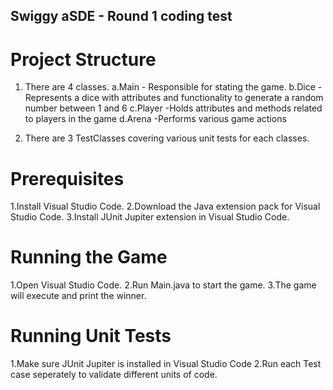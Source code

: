## Swiggy aSDE - Round 1 coding test

# Project Structure
1. There are 4 classes.
   a.Main - Responsible for stating the game.
   b.Dice - Represents a dice with attributes and functionality to generate a random number between 1 and 6
   c.Player -Holds attributes and methods related to players in the game
   d.Arena -Performs various game actions

2. There are 3 TestClasses covering  various unit tests for each classes.

# Prerequisites
1.Install Visual Studio Code.
2.Download the Java extension pack for Visual Studio Code.
3.Install JUnit Jupiter extension in Visual Studio Code.

# Running the Game
1.Open Visual Studio Code.
2.Run Main.java to start the game.
3.The game will execute and print the winner.

# Running Unit Tests
1.Make sure JUnit Jupiter is installed in Visual Studio Code
2.Run each Test case seperately to validate different units of code.

